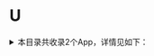 # U
<details>
<summary>
本目录共收录2个App，详情见如下：
</summary>

- [U净](https://quantumult.app/x/open-app/add-resource?remote-resource=%7B%22filter_remote%22%3A%20%5B%22https%3A%2F%2Fraw.githubusercontent.com%2Fzirawell%2FR-Store%2Fmain%2FRule%2FQuanX%2FAdblock%2FApp%2FU%2FU%E5%87%80%2Ffilter%2Fujing.list%2C%20tag%3DU%E5%87%80%22%5D%2C%22rewrite_remote%22%3A%20%5B%22https%3A%2F%2Fraw.githubusercontent.com%2Fzirawell%2FR-Store%2Fmain%2FRule%2FQuanX%2FAdblock%2FApp%2FU%2FU%E5%87%80%2Frewrite%2Fujing.conf%2C%20tag%3DU%E5%87%80%22%5D%7D)
- [upwork](https://quantumult.app/x/open-app/add-resource?remote-resource=%7B%22rewrite_remote%22%3A%20%5B%22https%3A%2F%2Fraw.githubusercontent.com%2Fzirawell%2FR-Store%2Fmain%2FRule%2FQuanX%2FAdblock%2FApp%2FU%2Fupwork%2Frewrite%2Fupwork.conf%2C%20tag%3Dupwork%22%5D%7D)

</details>